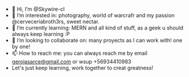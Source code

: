 - 👋 Hi, I’m @Skywire-cl
- 👀 I’m interested in: photography, world of warcrafr and my passion @cerveceriabroth3rs, sweet nectar.
- 🌱 I’m currently learning: MERN and all kind of stuff, as a geek u should always keep learning :P
- 💞️ I’m looking to collaborate on: many proyects as I can work with! one by one!
- 📫 How to reach me: you can always reach me by email gerojasarce@gmail.com or wsup +56934410983
- Let's just keep learning, work together to creat greatness!

<!---
Skywire-cl/Skywire-cl is a ✨ special ✨ repository because its `README.md` (this file) appears on your GitHub profile.
You can click the Preview link to take a look at your changes.
--->
